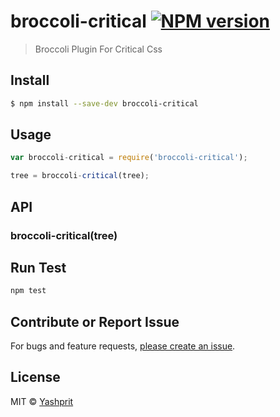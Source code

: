 #  broccoli-critical [![NPM version][npm-image]][npm-url]

> Broccoli Plugin For Critical Css


## Install

```sh
$ npm install --save-dev broccoli-critical
```


## Usage

```js
var broccoli-critical = require('broccoli-critical');

tree = broccoli-critical(tree);
```

## API

### broccoli-critical(tree)

## Run Test
```sh
npm test
```

## Contribute or Report Issue
For bugs and feature requests, [please create an issue][issue-url].


## License

MIT © [Yashprit](yashprit.github.io)

[issue-url]: https://github.com/billpull/broccoli-critical/issues
[npm-url]: https://npmjs.org/package/broccoli-critical
[npm-image]: https://badge.fury.io/js/broccoli-critical.svg
